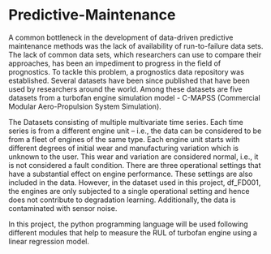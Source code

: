 # Predictive-Maintenance

A common bottleneck in the development of data-driven predictive maintenance methods was the lack of availability of run-to-failure data sets.
The lack of common data sets, which researchers can use to compare their approaches, has been an impediment to progress in the field of prognostics.
To tackle this problem, a prognostics data repository was established. Several datasets have been since published that have been used by researchers around the world. 
Among these datasets are five datasets from a turbofan engine simulation model - C-MAPSS (Commercial Modular Aero-Propulsion System Simulation).

The Datasets consisting of multiple multivariate time series. 
Each time series is from a different engine unit – i.e., the data can be considered to be from a fleet of engines of the same type.
Each engine unit starts with different degrees of initial wear and manufacturing variation which is unknown to the user. 
This wear and variation are considered normal, i.e., it is not considered a fault condition. 
There are three operational settings that have a substantial effect on engine performance. These settings are also included in the data. 
However, in the dataset used in this project, df_FD001, the engines are only subjected to a single operational setting and hence does not contribute to degradation learning. 
Additionally, the data is contaminated with sensor noise.

In this project, the python programming language will be used following different modules that help to measure the RUL of turbofan engine using a linear regression model.
